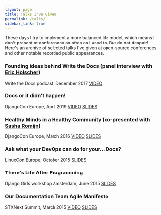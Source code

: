 ```yaml
---
layout: page
title: Talks I've Given
permalink: /talks/
sidebar_link: true
---
```


These days I try to implement a more balanced life model, which means I don't present at conferences as often as I used to. But do not despair! Here's an archive of selected talks I've given at open-source conferences and other notable recorded public appearances.

### Founding ideas behind Write the Docs (panel interview with [Eric Holscher](https://twitter.com/ericholscher))
Write the Docs podcast, December 2017 [VIDEO](http://podcast.writethedocs.org/2017/12/13/founding-principles-of-write-the-docs/)

### Docs or it didn't happen!
DjangoCon Europe, April 2019 [VIDEO](https://www.youtube.com/watch?v=gwVxNHO9Lh0) [SLIDES](https://speakerdeck.com/thatdocslady/docs-or-it-didnt-happen-djangocon-europe-2019)

### Healthy Minds in a Healthy Community (co-presented with [Sasha Romijn](https://twitter.com/mxsash))
DjangoCon Europe, March 2016 [VIDEO](https://opbeat.com/community/posts/healthy-minds-in-a-healthy-community-by-erik-romijn-and-mikey-ariel/) [SLIDES](https://github.com/erikr/well-being)

### Ask what your DevOps can do for your... Docs?
LinuxCon Europe, October 2015 [SLIDES](https://speakerdeck.com/thatdocslady/ask-what-your-devops-can-do-for-your-dot-dot-dot-docs)

### There's Life After Programming
Django Girls workshop Amsterdam, June 2015 [SLIDES](https://speakerdeck.com/thatdocslady/theres-life-after-programming)

### Our Documentation Team Agile Manifesto
STXNext Summit, March 2015 [VIDEO](https://youtu.be/kOHwwsckRmE) [SLIDES](https://speakerdeck.com/thatdocslady/our-documentation-team-agile-manifesto)

